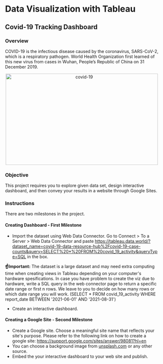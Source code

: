 # Data Visualization with Tableau
## Covid-19 Tracking Dashboard
### Overview
COVID-19 is the infectious disease caused by the coronavirus, SARS-CoV-2, which is a respiratory pathogen. World Health Organization first learned of this new virus from cases in Wuhan, People’s Republic of China on 31 December 2019.

<center class="img-fluid" alt="label">
<img src="https://drive.google.com/uc?export=view&amp;id=11yLhtbPmrhXvVXNM375yaz-6g76T_BnP" alt="covid-19" width="500" height="300">
</center>

### Objective
This project requires you to explore given data set, design interactive dashboard, and then convey your results in a website through Google Sites. 

### Instructions
There are two milestones in the project.
#### Creating Dashboard - First Milestone
* Import the dataset using Web Data Connector. Go to Connect > To a Server > Web Data Connector and paste https://tableau.data.world/?dataset_name=covid-19-data-resource-hub%2Fcovid-19-case-counts&query=SELECT%20*%20FROM%20covid_19_activity&queryType=SQL in the box. 
<div class="alert alert-danger" role="alert">
    <b>☝Important:</b> The dataset is a large dataset and may need extra computing time when creating views in Tableau depending on your computer's hardware spesifications. In case you have problem to create the viz due to hardware, write a SQL query in the web connector page to return a specific date range or first n rows. We leave to you to decide on how many rows or which date range you will work. (SELECT * FROM covid_19_activity WHERE report_date BETWEEN '2021-06-01' AND '2021-08-31')
</div>

* Create an interactive dashboard.
#### Creating a Google Site - Second Milestone
* Create a Google site. Choose a meaningful site name that reflects your site's purpose. 
Please refer to the following link on how to create a google site:
https://support.google.com/sites/answer/98081?hl=en
* You can choose a background image from [unsplash.com](https://unsplash.com/) or any other source.
* Embed the your interactive dashboard to your web site and publish.